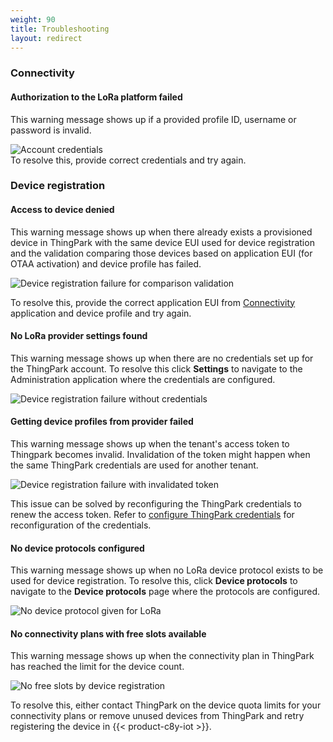 ```yaml
---
weight: 90
title: Troubleshooting
layout: redirect
---
```


<a name="lora-connectivity-troubleshooting"></a>
### Connectivity

#### Authorization to the LoRa platform failed

This warning message shows up if a provided profile ID, username or password is invalid.

<img src="/images/device-protocols/lora-actility/lora-connectivity-invalid-credentials.png" alt="Account credentials" style="max-width: 100%">
<br>
To resolve this, provide correct credentials and try again.

<a name="lora-device-registration-troubleshooting"></a>
### Device registration

#### Access to device denied

This warning message shows up when there already exists a provisioned device in ThingPark with the same device EUI used for device registration and the validation comparing those devices based on application EUI (for OTAA activation) and device profile has failed.

<img src="/images/device-protocols/lora-actility/lora-registration-forbidden-device.png" alt="Device registration failure for comparison validation" style="max-width: 100%"><br>

To resolve this, provide the correct application EUI from [Connectivity](#configure-credentials) application and device profile and try again.

#### No LoRa provider settings found

This warning message shows up when there are no credentials set up for the ThingPark account. To resolve this click **Settings** to navigate to the Administration application where the credentials are configured.

<img src="/images/device-protocols/lora-actility/lora-registration-no-credentials.png" alt="Device registration failure without credentials" style="max-width: 100%">
<br>


#### Getting device profiles from provider failed

This warning message shows up when the tenant's access token to Thingpark becomes invalid.
Invalidation of the token might happen when the same ThingPark credentials are used for another tenant.

<img src="/images/device-protocols/lora-actility/lora-registration-invalidated-token.png" alt="Device registration failure with invalidated token" style="max-width: 100%">

This issue can be solved by reconfiguring the ThingPark credentials to renew the access token. Refer to [configure ThingPark credentials](#configure-credentials) for reconfiguration of the credentials.

#### No device protocols configured

This warning message shows up when no LoRa device protocol exists to be used for device registration. To resolve this, click  **Device protocols** to navigate to the **Device protocols** page where the protocols are configured.

<img src="/images/device-protocols/lora-actility/lora-registration-no-devicetype.png" alt="No device protocol given for LoRa" style="max-width: 100%">

#### No connectivity plans with free slots available

This warning message shows up when the connectivity plan in ThingPark has reached the limit for the device count.

<img src="/images/device-protocols/lora-actility/lora-registration-no-freeslots.png" alt="No free slots by device registration" style="max-width: 100%">

To resolve this, either contact ThingPark on the device quota limits for your connectivity plans or remove unused devices from ThingPark and retry registering the device in {{< product-c8y-iot >}}.
